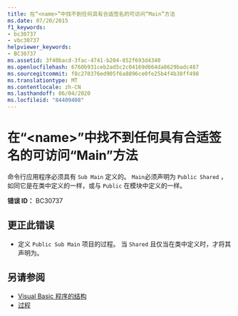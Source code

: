```yaml
---
title: 在“<name>”中找不到任何具有合适签名的可访问“Main”方法
ms.date: 07/20/2015
f1_keywords:
- bc30737
- vbc30737
helpviewer_keywords:
- BC30737
ms.assetid: 3f40bacd-3fac-4741-b204-852f693d4340
ms.openlocfilehash: 6760b931ceb2ad5c2c04169d664da8629badc487
ms.sourcegitcommit: f8c270376ed905f6a8896ce0fe25b4f4b38ff498
ms.translationtype: MT
ms.contentlocale: zh-CN
ms.lasthandoff: 06/04/2020
ms.locfileid: "84409408"
---
```

# <a name="no-accessible-main-method-with-an-appropriate-signature-was-found-in-name"></a>在“\<name>”中找不到任何具有合适签名的可访问“Main”方法
命令行应用程序必须具有 `Sub Main` 定义的。 `Main`必须声明为 `Public Shared` ，如同它是在类中定义的一样，或与 `Public` 在模块中定义的一样。  
  
 **错误 ID：** BC30737  
  
## <a name="to-correct-this-error"></a>更正此错误  
  
- 定义 `Public Sub Main` 项目的过程。 当 `Shared` 且仅当在类中定义时，才将其声明为。  
  
## <a name="see-also"></a>另请参阅

- [Visual Basic 程序的结构](../../programming-guide/program-structure/structure-of-a-visual-basic-program.md)
- [过程](../../programming-guide/language-features/procedures/index.md)
